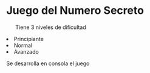 <h1>Juego del Numero Secreto</h1>
<ul>Tiene 3 niveles de dificultad </ul>
<li>Principiante</li>
<li>Normal</li>
<li>Avanzado</li>
<p>Se desarrolla en consola el juego</p>
